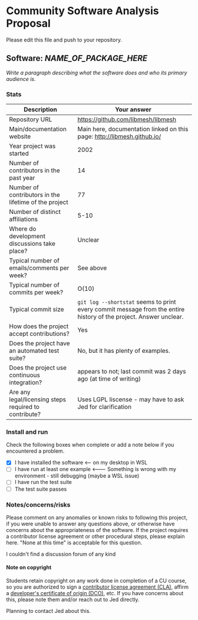 # Community Software Analysis Proposal
Please edit this file and push to your repository.

## Software: *NAME_OF_PACKAGE_HERE*

*Write a paragraph describing what the software does and who its
primary audience is.*

### Stats

| Description | Your answer |
|---------|-----------|
| Repository URL |  https://github.com/libmesh/libmesh  |
| Main/documentation website |  Main here, documentation linked on this page: http://libmesh.github.io/  |
| Year project was started |  2002  |
| Number of contributors in the past year | 14 |
| Number of contributors in the lifetime of the project |  77  |
| Number of distinct affiliations | 5-10 |
| Where do development discussions take place? |  Unclear  |
| Typical number of emails/comments per week? |  See above  |
| Typical number of commits per week? | O(10) |
| Typical commit size | `git log --shortstat` seems to print every commit message from the entire history of the project. Answer unclear. |
| How does the project accept contributions? | Yes  |
| Does the project have an automated test suite? | No, but it has plenty of examples. |
| Does the project use continuous integration? | appears to not; last commit was 2 days ago (at time of writing) |
| Are any legal/licensing steps required to contribute? | Uses LGPL liscense - may have to ask Jed for clarification |

### Install and run

Check the following boxes when complete or add a note below if you
encountered a problem.

- [x] I have installed the software <-- on my desktop in WSL
- [ ] I have run at least one example <--- Something is wrong with my environment - still debugging (maybe a WSL issue)
- [ ] I have run the test suite
- [ ] The test suite passes

### Notes/concerns/risks

Please comment on any anomalies or known risks to following this
project, if you were unable to answer any questions above, or
otherwise have concerns about the appropriateness of the software.  If
the project requires a contributor license agreement or other
procedural steps, please explain here.  "None at this time" is
acceptable for this question.

I couldn't find a discussion forum of any kind

#### Note on copyright
Students retain copyright on any work done in completion of a CU
course, so you are authorized to sign a [contributor license
agreement (CLA)](https://en.wikipedia.org/wiki/Contributor_License_Agreement),
affirm a [developer's certificate of
origin (DCO)](https://en.wikipedia.org/wiki/Developer_Certificate_of_Origin),
etc.  If you have concerns about this, please note them and/or reach
out to Jed directly.

Planning to contact Jed about this.
